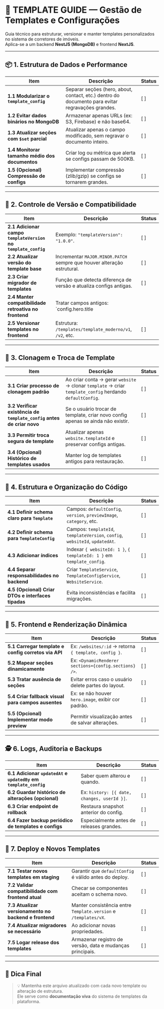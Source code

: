 # 🧭 TEMPLATE GUIDE — Gestão de Templates e Configurações

Guia técnico para estruturar, versionar e manter templates personalizados no sistema de corretores de imóveis.  
Aplica-se a um backend **NestJS (MongoDB)** e frontend **NextJS**.

---

## 📦 1. Estrutura de Dados e Performance

| Item | Descrição | Status |
|------|------------|--------|
| **1.1 Modularizar o `template_config`** | Separar seções (hero, about, contact, etc.) dentro do documento para evitar regravações grandes. | [ ] |
| **1.2 Evitar dados binários no MongoDB** | Armazenar apenas URLs (ex: S3, Firebase) e não base64. | [ ] |
| **1.3 Atualizar seções com `$set` parcial** | Atualizar apenas o campo modificado, sem regravar o documento inteiro. | [ ] |
| **1.4 Monitorar tamanho médio dos documentos** | Criar log ou métrica que alerta se configs passam de 500KB. | [ ] |
| **1.5 (Opcional) Compressão de configs** | Implementar compressão (zlib/gzip) se configs se tornarem grandes. | [ ] |

---

## 🧬 2. Controle de Versão e Compatibilidade

| Item | Descrição | Status |
|------|------------|--------|
| **2.1 Adicionar campo `templateVersion` no `template_config`** | Exemplo: `"templateVersion": "1.0.0"`. | [ ] |
| **2.2 Atualizar versão do template base** | Incrementar `MAJOR.MINOR.PATCH` sempre que houver alteração estrutural. | [ ] |
| **2.3 Criar migrador de templates** | Função que detecta diferença de versão e atualiza configs antigas. | [ ] |
| **2.4 Manter compatibilidade retroativa no frontend** | Tratar campos antigos: `config.hero.title || config.hero.headline`. | [ ] |
| **2.5 Versionar templates no frontend** | Estrutura: `/templates/template_moderno/v1`, `/v2`, etc. | [ ] |

---

## 🔁 3. Clonagem e Troca de Template

| Item | Descrição | Status |
|------|------------|--------|
| **3.1 Criar processo de clonagem padrão** | Ao criar conta → gerar `website` → clonar `template` → criar `template_config` herdando `defaultConfig`. | [ ] |
| **3.2 Verificar existência de `template_config` antes de criar novo** | Se o usuário trocar de template, criar novo config apenas se ainda não existir. | [ ] |
| **3.3 Permitir troca segura de template** | Atualizar apenas `website.templateId` e preservar configs antigas. | [ ] |
| **3.4 (Opcional) Histórico de templates usados** | Manter log de templates antigos para restauração. | [ ] |

---

## 🧱 4. Estrutura e Organização do Código

| Item | Descrição | Status |
|------|------------|--------|
| **4.1 Definir schema claro para `Template`** | Campos: `defaultConfig`, `version`, `previewImage`, `category`, etc. | [ ] |
| **4.2 Definir schema para `TemplateConfig`** | Campos: `templateId`, `templateVersion`, `config`, `websiteId`, `updatedAt`. | [ ] |
| **4.3 Adicionar índices** | Indexar `{ websiteId: 1 }`, `{ templateId: 1 }` em `template_config`. | [ ] |
| **4.4 Separar responsabilidades no backend** | Criar `TemplateService`, `TemplateConfigService`, `WebsiteService`. | [ ] |
| **4.5 (Opcional) Criar DTOs e interfaces tipadas** | Evita inconsistências e facilita migrações. | [ ] |

---

## 🧩 5. Frontend e Renderização Dinâmica

| Item | Descrição | Status |
|------|------------|--------|
| **5.1 Carregar template e config corretos via API** | Ex: `/websites/:id` → retorna `{ template, config }`. | [ ] |
| **5.2 Mapear seções dinamicamente** | Ex: `<DynamicRenderer sections={config.sections} />`. | [ ] |
| **5.3 Tratar ausência de seções** | Evitar erros caso o usuário delete partes do layout. | [ ] |
| **5.4 Criar fallback visual para campos ausentes** | Ex: se não houver `hero.image`, exibir cor padrão. | [ ] |
| **5.5 (Opcional) Implementar modo preview** | Permitir visualização antes de salvar alterações. | [ ] |

---

## 🕵️ 6. Logs, Auditoria e Backups

| Item | Descrição | Status |
|------|------------|--------|
| **6.1 Adicionar `updatedAt` e `updatedBy` em `template_config`** | Saber quem alterou e quando. | [ ] |
| **6.2 Guardar histórico de alterações (opcional)** | Ex: `history: [{ date, changes, userId }]`. | [ ] |
| **6.3 Criar endpoint de rollback** | Restaura snapshot anterior do config. | [ ] |
| **6.4 Fazer backup periódico de templates e configs** | Especialmente antes de releases grandes. | [ ] |

---

## 🚀 7. Deploy e Novos Templates

| Item | Descrição | Status |
|------|------------|--------|
| **7.1 Testar novos templates em staging** | Garantir que `defaultConfig` é válido antes do deploy. | [ ] |
| **7.2 Validar compatibilidade com frontend atual** | Checar se componentes aceitam o schema novo. | [ ] |
| **7.3 Atualizar versionamento no backend e frontend** | Manter consistência entre `Template.version` e `/templates/vX`. | [ ] |
| **7.4 Atualizar migradores se necessário** | Ao adicionar novas propriedades. | [ ] |
| **7.5 Logar release dos templates** | Armazenar registro de versão, data e mudanças principais. | [ ] |

---

## 🧠 Dica Final

> 💡 Mantenha este arquivo atualizado com cada novo template ou alteração de estrutura.  
> Ele serve como **documentação viva** do sistema de templates da plataforma.

